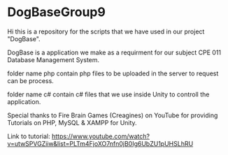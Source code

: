 # DogBaseGroup9

Hi this is a repository for the scripts that we have used in our project "DogBase".

DogBase is a application we make as a requirment for our subject CPE 011 Database Management System.

folder name php contain php files to be uploaded in the server to request can be process.

folder name c# contain c# files that we use inside Unity to controll the application. 

Special thanks to Fire Brain Games (Creagines) on YouTube for providing Tutorials on PHP, MySQL & XAMPP for Unity.

Link to tutorial:
https://www.youtube.com/watch?v=utwSPVGZiiw&list=PLTm4FjoXO7nfn0jB0Ig6UbZU1pUHSLhRU

